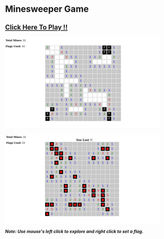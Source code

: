 # Minesweeper Game

## [Click Here To Play !!](https://thenirmalkc.github.io/minesweeper-game/)

![Solving Minesweeper](screenshots/solving-minesweeper.png)

![Lost Minesweeper](screenshots/lost-minesweeper.png)

_**Note: Use mouse's left click to explore and right click to set a flag.**_
